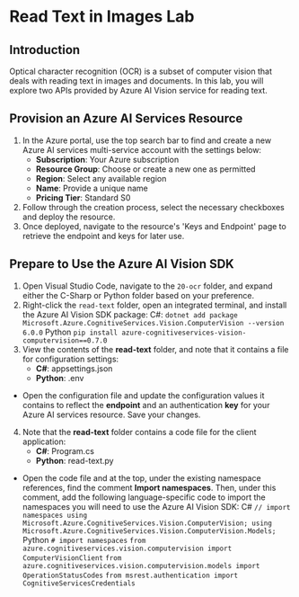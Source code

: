# Read Text in Images Lab

## Introduction
Optical character recognition (OCR) is a subset of computer vision that deals with reading text in images and documents. In this lab, you will explore two APIs provided by Azure AI Vision service for reading text.

## Provision an Azure AI Services Resource
1. In the Azure portal, use the top search bar to find and create a new Azure AI services multi-service account with the settings below:
	- **Subscription**: Your Azure subscription
	- **Resource Group**: Choose or create a new one as permitted
	- **Region**: Select any available region
	- **Name**: Provide a unique name
	- **Pricing Tier**: Standard S0
1. Follow through the creation process, select the necessary checkboxes and deploy the resource.
2. Once deployed, navigate to the resource's 'Keys and Endpoint' page to retrieve the endpoint and keys for later use.

## Prepare to Use the Azure AI Vision SDK
1. Open Visual Studio Code, navigate to the `20-ocr` folder, and expand either the C-Sharp or Python folder based on your preference.
2. Right-click the `read-text` folder, open an integrated terminal, and install the Azure AI Vision SDK package:
C#:
```dotnet add package Microsoft.Azure.CognitiveServices.Vision.ComputerVision --version 6.0.0```
Python
```pip install azure-cognitiveservices-vision-computervision==0.7.0```
3. View the contents of the **read-text** folder, and note that it contains a file for configuration settings:
	- **C#**: appsettings.json
	- **Python**: .env
- Open the configuration file and update the configuration values it contains to reflect the **endpoint** and an authentication **key** for your Azure AI services resource. Save your changes.
4. Note that the **read-text** folder contains a code file for the client application:
	- **C#**: Program.cs
	- **Python**: read-text.py
- Open the code file and at the top, under the existing namespace references, find the comment **Import namespaces**. Then, under this comment, add the following language-specific code to import the namespaces you will need to use the Azure AI Vision SDK:
C#
```// import namespaces using Microsoft.Azure.CognitiveServices.Vision.ComputerVision; using Microsoft.Azure.CognitiveServices.Vision.ComputerVision.Models;```
Python
```# import namespaces```
```from azure.cognitiveservices.vision.computervision import ComputerVisionClient``` 
```from azure.cognitiveservices.vision.computervision.models import OperationStatusCodes```
```from msrest.authentication import CognitiveServicesCredentials```
